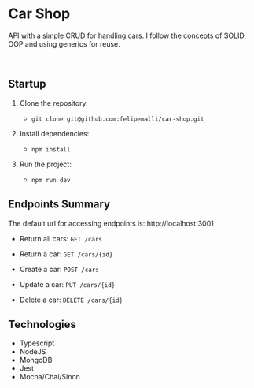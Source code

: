# Car Shop

API with a simple CRUD for handling cars. I follow the concepts of SOLID, OOP and using generics for reuse. <br>

<br>

## Startup
1. Clone the repository.
    * `git clone git@github.com:felipemalli/car-shop.git`

2. Install dependencies:
    * `npm install`

3. Run the project:
    * `npm run dev`

## Endpoints Summary
The default url for accessing endpoints is: http://localhost:3001

- Return all cars: `GET /cars`

- Return a car: `GET /cars/{id}`

- Create a car: `POST /cars`

- Update a car: `PUT /cars/{id}`

- Delete a car: `DELETE /cars/{id}`

## Technologies
- Typescript
- NodeJS
- MongoDB
- Jest
- Mocha/Chai/Sinon
